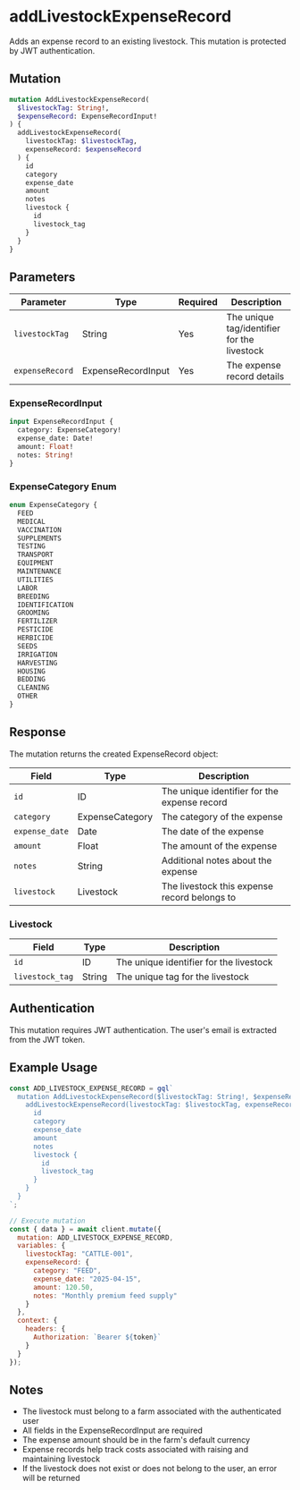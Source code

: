 # addLivestockExpenseRecord

Adds an expense record to an existing livestock. This mutation is protected by JWT authentication.

## Mutation

```graphql
mutation AddLivestockExpenseRecord(
  $livestockTag: String!,
  $expenseRecord: ExpenseRecordInput!
) {
  addLivestockExpenseRecord(
    livestockTag: $livestockTag,
    expenseRecord: $expenseRecord
  ) {
    id
    category
    expense_date
    amount
    notes
    livestock {
      id
      livestock_tag
    }
  }
}
```

## Parameters

| Parameter | Type | Required | Description |
|-----------|------|----------|-------------|
| `livestockTag` | String | Yes | The unique tag/identifier for the livestock |
| `expenseRecord` | ExpenseRecordInput | Yes | The expense record details |

### ExpenseRecordInput

```graphql
input ExpenseRecordInput {
  category: ExpenseCategory!
  expense_date: Date!
  amount: Float!
  notes: String!
}
```

### ExpenseCategory Enum

```graphql
enum ExpenseCategory {
  FEED
  MEDICAL
  VACCINATION
  SUPPLEMENTS
  TESTING
  TRANSPORT
  EQUIPMENT
  MAINTENANCE
  UTILITIES
  LABOR
  BREEDING
  IDENTIFICATION
  GROOMING
  FERTILIZER
  PESTICIDE
  HERBICIDE
  SEEDS
  IRRIGATION
  HARVESTING
  HOUSING
  BEDDING
  CLEANING
  OTHER
}
```

## Response

The mutation returns the created ExpenseRecord object:

| Field | Type | Description |
|-------|------|-------------|
| `id` | ID | The unique identifier for the expense record |
| `category` | ExpenseCategory | The category of the expense |
| `expense_date` | Date | The date of the expense |
| `amount` | Float | The amount of the expense |
| `notes` | String | Additional notes about the expense |
| `livestock` | Livestock | The livestock this expense record belongs to |

### Livestock

| Field | Type | Description |
|-------|------|-------------|
| `id` | ID | The unique identifier for the livestock |
| `livestock_tag` | String | The unique tag for the livestock |

## Authentication

This mutation requires JWT authentication. The user's email is extracted from the JWT token.

## Example Usage

```javascript
const ADD_LIVESTOCK_EXPENSE_RECORD = gql`
  mutation AddLivestockExpenseRecord($livestockTag: String!, $expenseRecord: ExpenseRecordInput!) {
    addLivestockExpenseRecord(livestockTag: $livestockTag, expenseRecord: $expenseRecord) {
      id
      category
      expense_date
      amount
      notes
      livestock {
        id
        livestock_tag
      }
    }
  }
`;

// Execute mutation
const { data } = await client.mutate({
  mutation: ADD_LIVESTOCK_EXPENSE_RECORD,
  variables: {
    livestockTag: "CATTLE-001",
    expenseRecord: {
      category: "FEED",
      expense_date: "2025-04-15",
      amount: 120.50,
      notes: "Monthly premium feed supply"
    }
  },
  context: {
    headers: {
      Authorization: `Bearer ${token}`
    }
  }
});
```

## Notes

- The livestock must belong to a farm associated with the authenticated user
- All fields in the ExpenseRecordInput are required
- The expense amount should be in the farm's default currency
- Expense records help track costs associated with raising and maintaining livestock
- If the livestock does not exist or does not belong to the user, an error will be returned
